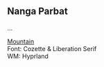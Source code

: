 ## Nanga Parbat
...

[Mountain](https://github.com/mountain-theme/Mountain)<br>
Font: Cozette & Liberation Serif<br>
WM: Hyprland <br><br>